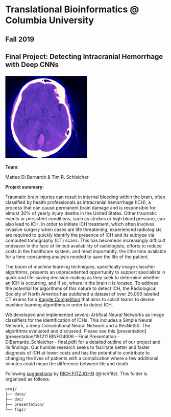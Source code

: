 # Translational Bioinformatics @ Columbia University
## Fall 2019
## Final Project: Detecting Intracranial Hemorrhage with Deep CNNs

### ![](figs/ID_0a00bdf23.jpg)



**Team**: 

Matteo Di Bernardo & Tim R. Schleicher


**Project summary**: 

Traumatic brain injuries can result in internal bleeding within the brain, often classified by health professionals as intracranial hemorrhage (ICH), a process that can cause permanent brain damage and is responsible for almost 30% of yearly injury deaths in the United States. Other traumatic events or persistent conditions, such as strokes or high blood pressure, can also lead to ICH. In order to initiate ICH treatment, which often involves invasive surgery when cases are life threatening, experienced radiologists are required to quickly identify the presence of ICH and its subtype via computed tomography (CT) scans. This has becomean increasingly difficult endeavor in the face of limited availability of radiologists, efforts to reduce costs in the healthcare system, and most importantly, the little time available for a time-consuming analysis needed to save the life of the patient. 

The boom of machine learning techniques, specifically image classifier algorithms, presents an unprecedented opportunity to support specialists in quick and life-saving decision-making as they seek to determine whether an ICH is occurring, and if so, where in the brain it is located. To address the potential for algorithms of this nature to detect ICH, the Radiological Society of North America has published a dataset of over 25,000 labeled CT exams for a [Kaggle Competition](https://www.kaggle.com/c/rsna-intracranial-hemorrhage-detection) that aims to solicit teams to devise machine learning algorithms in order to detect ICH.

We developed and implemented several Artifical Neural Networks as image classifiers for the identification of ICHs. This includes a Simple Neural Network, a deep Convolutional Neural Network and a ResNet50. The algorithms evaluated and discussed. Please see this [presentation](presentation/191211 BINFG4006 - Final Presentation - DiBernardo_Schleicher - final.pdf) for a detailed outline of our project and its findings. Our humble research seeks to facilitate better and faster diagnosis of ICH at lower costs and has the potential to contribute to changing the lives of patients with a complication where a few additional minutes could mean the difference between life and death.


Following [suggestions](http://nicercode.github.io/blog/2013-04-05-projects/) by [RICH FITZJOHN](http://nicercode.github.io/about/#Team) (@richfitz). This folder is organized as follows:

```
proj/
├── data/
├── doc/
├── presentation/
└── figs/
```

